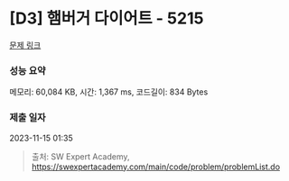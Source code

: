 # [D3] 햄버거 다이어트 - 5215 

[문제 링크](https://swexpertacademy.com/main/code/problem/problemDetail.do?contestProbId=AWT-lPB6dHUDFAVT) 

### 성능 요약

메모리: 60,084 KB, 시간: 1,367 ms, 코드길이: 834 Bytes

### 제출 일자

2023-11-15 01:35



> 출처: SW Expert Academy, https://swexpertacademy.com/main/code/problem/problemList.do